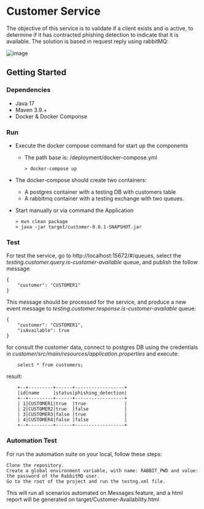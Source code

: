 # Customer Service

The objective of this service is to validate if a client exists and is active, to determine if it has contracted phishing detection to indicate that it is available.
The solution is based in request reply using rabbitMQ:

![image](https://github.com/user-attachments/assets/8b83cf7b-0d9b-4efd-aaf5-04286e479e8d)






## Getting Started

### Dependencies

- Java 17
- Maven 3.9.+
- Docker & Docker Componse

### Run

- Execute the docker compose command for start up the components
    - The path base is: /deployment/docker-compose.yml
        ```
        > docker-compose up
        ```

- The docker-compose should create two containers:
    - A postgres container with a testing DB with customers table
    - A rabbitmq container with a testing exchange with two queues.

- Start manually or via command the Application
    ```
    > mvn clean package
    > java -jar target/customer-0.0.1-SNAPSHOT.jar
    ```

### Test

For test the service, go to http://localhost:15672/#/queues, select the *testing.customer.query.is-customer-available* queue, and publish the follow message:
```
{
    "customer": "CUSTOMER1"
}
```

This message should be processed for the service, and produce a new event message to *testing.customer.response.is-customer-available* queue:
```
{
    "customer": "CUSTOMER1",
    "isAvailable": true
}
```
for consult the customer data, connect to postgres DB using the credentials in *customer/src/main/resources/application.properties* and execute:

```
    select * from customers;
```
result:

```
    +--+---------+------+------------------+
    |id|name     |status|phishing_detection|
    +--+---------+------+------------------+
    | 1|CUSTOMER1|true  |true              |
    | 2|CUSTOMER2|true  |false             |
    | 3|CUSTOMER3|false |true              |
    | 4|CUSTOMER4|false |false             |
    +--+---------+------+------------------+
```

### Automation Test

For run the automation suite on your local, follow these steps:
```
Clone the repository.
Create a global environment variable, with name: RABBIT_PWD and value: the password of the RabbitMQ user.
Go to the root of the project and run the testng.xml file.
```
This will run all scenarios automated on Messages.feature, and a html report will be generated on target/Customer-Availability.html
